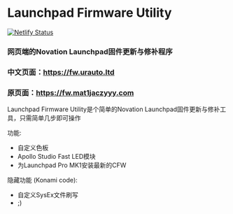 # Launchpad Firmware Utility

[![Netlify Status](https://api.netlify.com/api/v1/badges/903cec3c-f36f-46c4-ad26-462392ebffbd/deploy-status)](https://app.netlify.com/sites/lp-firmware-utility/deploys)

### 网页端的Novation Launchpad固件更新与修补程序
### 中文页面：https://fw.urauto.ltd
### 原页面：https://fw.mat1jaczyyy.com

Launchpad Firmware Utility是个简单的Novation Launchpad固件更新与修补工具，只需简单几步即可操作

功能:

* 自定义色板
* Apollo Studio Fast LED模块
* 为Launchpad Pro MK1安装最新的CFW

隐藏功能 (Konami code):

* 自定义SysEx文件刷写
* ;)
